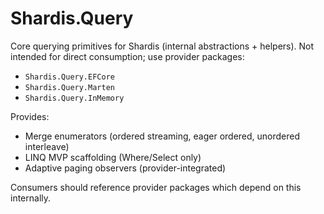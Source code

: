 # Shardis.Query

Core querying primitives for Shardis (internal abstractions + helpers). Not intended for direct consumption; use provider packages:

- `Shardis.Query.EFCore`
- `Shardis.Query.Marten`
- `Shardis.Query.InMemory`

Provides:

- Merge enumerators (ordered streaming, eager ordered, unordered interleave)
- LINQ MVP scaffolding (Where/Select only)
- Adaptive paging observers (provider-integrated)

Consumers should reference provider packages which depend on this internally.
